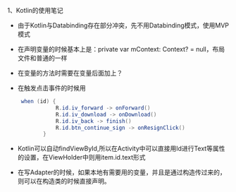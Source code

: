 1、Kotlin的使用笔记

- 由于Kotlin与Databinding存在部分冲突，先不用Databinding模式，使用MVP模式

- 在声明变量的时候基本上是：private var mContext: Context? = null，布局文件和普通的一样

- 在变量的方法时需要在变量后面加上？

- 在触发点击事件的时候用

  ```java
   when (id) {
              R.id.iv_forward -> onForward()
              R.id.iv_download -> onDownload()
              R.id.iv_back -> finish()
              R.id.btn_continue_sign -> onResignClick()
          }
  ```

- Kotlin可以自动findViewById,所以在Activity中可以直接用Id进行Text等属性的设置，在ViewHolder中则用item.id.text形式

- 在写Adapter的时候，如果本地有需要用的变量，并且是通过构造传过来的，则可以在构造类的时候直接声明。